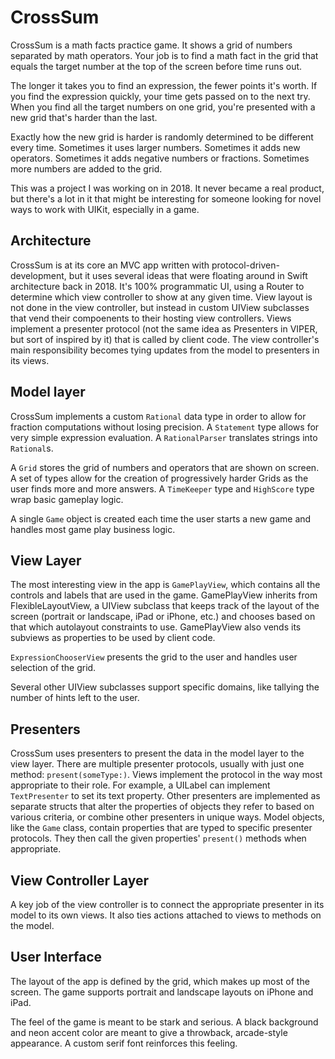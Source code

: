 #  CrossSum

CrossSum is a math facts practice game.  It shows a grid of numbers separated by math operators.  Your job is to find a math fact in the grid that equals the target number at the top of the screen before time runs out. 

The longer it takes you to find an expression, the fewer points it's worth. If you find the expression quickly, your time gets passed on to the next try.  When you find all the target numbers on one grid, you're presented with a new grid that's harder than the last. 

Exactly how the new grid is harder is randomly determined to be different every time. Sometimes it uses larger numbers. Sometimes it adds new operators. Sometimes it adds negative numbers or fractions. Sometimes more numbers are added to the grid.

This was a project I was working on in 2018. It never became a real product, but there's a lot in it that might be interesting for someone looking for novel ways to work with UIKit, especially in a game.

## Architecture

CrossSum is at its core an MVC app written with protocol-driven-development, but it uses several ideas that were floating around in Swift architecture back in 2018.  It's 100% programmatic UI, using a Router to determine which view controller to show at any given time.  View layout is not done in the view controller, but instead in custom UIView subclasses that vend their compoenents to their hosting view controllers.  Views implement a presenter protocol (not the same idea as Presenters in VIPER, but sort of inspired by it) that is called by client code.  The view controller's main responsibility becomes tying updates from the model to presenters in its views.

## Model layer

CrossSum implements a custom `Rational` data type in order to allow for fraction computations without losing precision.  A `Statement` type allows for very simple expression evaluation. A `RationalParser` translates strings into `Rational`s. 

A `Grid` stores the grid of numbers and operators that are shown on screen. A set of types allow for the creation of progressively harder Grids as the user finds more and more answers. A `TimeKeeper` type and `HighScore` type wrap basic gameplay logic.  

A single `Game` object is created each time the user starts a new game and handles most game play business logic.

## View Layer

The most interesting view in the app is `GamePlayView`, which contains all the controls and labels that are used in the game.  GamePlayView inherits from FlexibleLayoutView, a UIView subclass that keeps track of the layout of the screen (portrait or landscape, iPad or iPhone, etc.) and chooses based on that which autolayout constraints to use. GamePlayView also vends its subviews as properties to be used by client code.

`ExpressionChooserView` presents the grid to the user and handles user selection of the grid.

Several other UIView subclasses support specific domains, like tallying the number of hints left to the user.

## Presenters

CrossSum uses presenters to present the data in the model layer to the view layer.  There are multiple presenter protocols, usually with just one method: `present(someType:)`. Views implement the protocol in the way most appropriate to their role. For example, a UILabel can implement `TextPresenter` to set its text property. Other presenters are implemented as separate structs that alter the properties of objects they refer to based on various criteria, or combine other presenters in unique ways.  Model objects, like the `Game` class, contain properties that are typed to specific presenter protocols. They then call the given properties' `present()` methods when appropriate.


## View Controller Layer
 A key job of the view controller is to connect the appropriate presenter in its model to its own views. It also ties actions attached to views to methods on the model.
 
 
 ## User Interface
 
 The layout of the app is defined by the grid, which makes up most of the screen.  The game supports portrait and landscape layouts on iPhone and iPad.
 
 The feel of the game is meant to be stark and serious.  A black background and neon accent color are meant to give a throwback, arcade-style appearance.  A custom serif font reinforces this feeling. 
 
 

